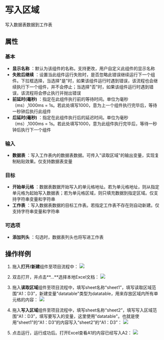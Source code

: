 # 写入区域

写入数据表数据到工作表

##  属性

### 基本

- **显示名称** ：默认为该组件的名称。支持更改，用户自定义此组件的显示名称
- **失败后继续** ：设置当此组件运行失败时，是否忽略此错误继续运行下一个组件。下拉框选择，当选择"是"时，如果该组件运行时遇到错误，该流程也会继续执行下一个组件，并不会停止；当选择"否"时，如果该组件运行时遇到错误，该流程将会停止执行并抛出错误
- **前延时(毫秒)** ：指定在此组件执行前的等待时间。单位为毫秒（ms）,1000ms = 1s。若此处填写1000，意为上一个组件执行完毕后，等待一秒钟后执行此组件
- **后延时(毫秒)** ：指定在此组件执行后的延迟时间。单位为毫秒（ms）,1000ms = 1s。若此处填写1000，意为此组件执行完毕后，等待一秒钟后执行下一个组件


### 输入

- **数据表** ：写入工作表内的数据表数据。可传入&quot;读取区域&quot;的输出变量，实现复制粘贴效果。仅支持数据表变量

### 目标

- **开始单元格** ：数据表数据开始写入的单元格地址。若为单元格地址，则从指定单元格为起始写入数据表；若为单元格区域，则只填充数据到指定区域。仅支持字符串变量和字符串
- **工作表** ：写入数据表数据的目标工作表。若指定工作表不存在则自动新建。仅支持字符串变量和字符串

### 可选项

- **添加列头** ：勾选时，数据表列头也将写进工作表
## 操作样例

1. 拖入**打开/新建**组件至项目流程中：
![](https://docimages.blob.core.chinacloudapi.cn/images/Activities/OpenExcel1.png)

2. 双击打开，并点击**...**选择本地Excel文档：
![](https://docimages.blob.core.chinacloudapi.cn/images/Activities/OpenExcel2.png)

3. 拖入**读取区域**组件至项目流程中，填写sheet名称“sheet1”，填写读取区域范围“A1：D3”，新建变量"datatable"类型为datatable，用来存放区域内所有单元格的内容：
![](https://docimages.blob.core.chinacloudapi.cn/images/Activities/ReadRange1.png)

4. 拖入**写入区域**组件至项目流程中，填写sheet名称“sheet2”，填写写入区域范围“A1：D3”，填写要写入的变量，这里使用"datatable"。也就是使用“sheet1”的“A1：D3”的内容写入“sheet2”的“A1：D3”：
![](https://docimages.blob.core.chinacloudapi.cn/images/Activities/ReadRange2.png)

5. 点击运行，运行成功后。打开Excel查看A1的内容已经写入A2：
![](https://docimages.blob.core.chinacloudapi.cn/images/Activities/ReadRange3.png)
